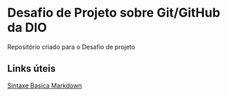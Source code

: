 # Desafio de Projeto sobre Git/GitHub da DIO
Repositório criado para o Desafio de projeto

## Links úteis
[Sintaxe Basica Markdown](https://www.markdownguide.org/basic-syntax/)

